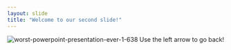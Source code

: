 ```yaml
---
layout: slide
title: "Welcome to our second slide!"
---
```

![worst-powerpoint-presentation-ever-1-638](https://user-images.githubusercontent.com/79809743/109716254-3de37a00-7b6a-11eb-8ca1-2d842993ab19.jpg)
Use the left arrow to go back!
